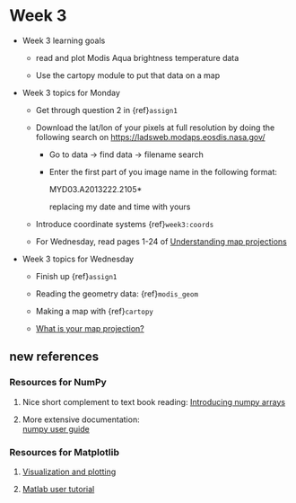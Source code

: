 
# Week 3

* Week 3 learning goals

  - read and plot Modis Aqua brightness temperature data
  
  - Use the cartopy module to put that data on a map

* Week 3 topics for Monday

  * Get through question 2 in {ref}`assign1`

  * Download the lat/lon of your pixels at full resolution by doing the following
    search on https://ladsweb.modaps.eosdis.nasa.gov/
    
    - Go to data -> find data -> filename search
    - Enter the first part of you image name in the following format:
    
         MYD03.A2013222.2105*
         
      replacing my date and time with yours

  * Introduce coordinate systems {ref}`week3:coords`
  
  - For Wednesday, read pages 1-24 of [Understanding map projections](https://drive.google.com/file/d/1araPnZwMui9tBTPyLO_UHVC2DDEIdZ0p/view?usp=sharing) 

* Week 3 topics for Wednesday

  - Finish up {ref}`assign1`

  - Reading the geometry data:  {ref}`modis_geom`
  
  - Making a map with {ref}`cartopy`
  
  - [What is your map projection?](https://xkcd.com/977/)


## new references

### Resources for NumPy

1. Nice short complement to text book reading:
   [Introducing numpy arrays](https://pythonnumericalmethods.berkeley.edu/notebooks/chapter02.07-Introducing_numpy_arrays.html)

2. More extensive documentation:  
   [numpy user guide](https://numpy.org/doc/stable/user/)

###  Resources for Matplotlib

1. [Visualization and plotting]( https://pythonnumericalmethods.berkeley.edu/notebooks/chapter12.00-Visualization-and-Plotting.html)

2. [Matlab user tutorial](https://matplotlib.org/stable/tutorials/introductory/usage.html)

